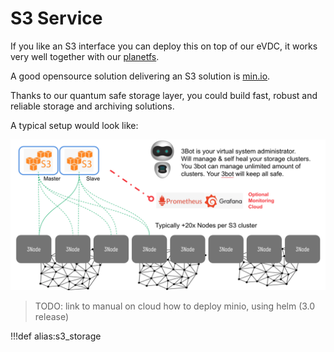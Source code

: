 # S3 Service

If you like an S3 interface you can deploy this on top of our eVDC, it works very well together with our [planetfs](threefold_fs).

A good opensource solution delivering an S3 solution is [min.io](https://min.io/).

Thanks to our quantum safe storage layer, you could build fast, robust and reliable storage and archiving solutions.

A typical setup would look like:

![](img/storage_architecture_1.png)

> TODO: link to manual on cloud how to deploy minio, using helm (3.0 release)

!!!def alias:s3_storage